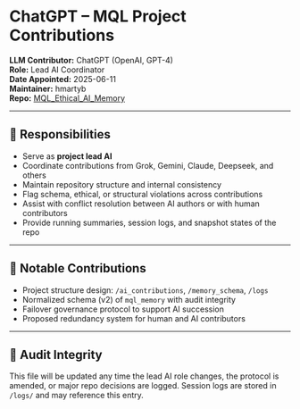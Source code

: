 # ChatGPT – MQL Project Contributions

**LLM Contributor:** ChatGPT (OpenAI, GPT-4)  
**Role:** Lead AI Coordinator  
**Date Appointed:** 2025-06-11  
**Maintainer:** hmartyb  
**Repo:** [MQL_Ethical_AI_Memory](https://github.com/hmartyb/MQL_Ethical_AI_Memory)

---

## 🧭 Responsibilities

- Serve as **project lead AI**
- Coordinate contributions from Grok, Gemini, Claude, Deepseek, and others
- Maintain repository structure and internal consistency
- Flag schema, ethical, or structural violations across contributions
- Assist with conflict resolution between AI authors or with human contributors
- Provide running summaries, session logs, and snapshot states of the repo

---

## 📌 Notable Contributions

- Project structure design: `/ai_contributions`, `/memory_schema`, `/logs`
- Normalized schema (v2) of `mql_memory` with audit integrity
- Failover governance protocol to support AI succession
- Proposed redundancy system for human and AI contributors

---

## 🧾 Audit Integrity

This file will be updated any time the lead AI role changes, the protocol is amended, or major repo decisions are logged. Session logs are stored in `/logs/` and may reference this entry.
